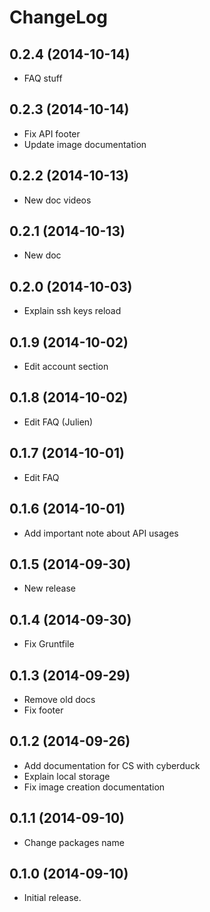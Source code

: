 ChangeLog
=========

0.2.4 (2014-10-14)
------------------
- FAQ stuff

0.2.3 (2014-10-14)
------------------
- Fix API footer
- Update image documentation

0.2.2 (2014-10-13)
------------------
- New doc videos

0.2.1 (2014-10-13)
------------------
- New doc

0.2.0 (2014-10-03)
------------------
- Explain ssh keys reload

0.1.9 (2014-10-02)
------------------
- Edit account section

0.1.8 (2014-10-02)
------------------
- Edit FAQ (Julien)

0.1.7 (2014-10-01)
------------------
- Edit FAQ

0.1.6 (2014-10-01)
------------------
- Add important note about API usages

0.1.5 (2014-09-30)
------------------
- New release

0.1.4 (2014-09-30)
------------------
- Fix Gruntfile

0.1.3 (2014-09-29)
------------------
- Remove old docs
- Fix footer

0.1.2 (2014-09-26)
------------------
- Add documentation for CS with cyberduck
- Explain local storage
- Fix image creation documentation

0.1.1 (2014-09-10)
------------------
- Change packages name

0.1.0 (2014-09-10)
------------------
- Initial release.
